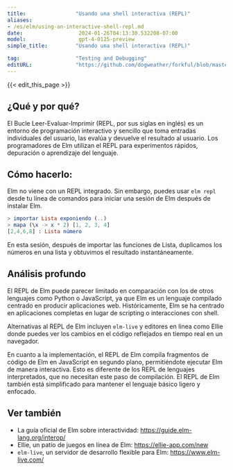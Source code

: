 ```yaml
---
title:                "Usando una shell interactiva (REPL)"
aliases:
- /es/elm/using-an-interactive-shell-repl.md
date:                  2024-01-26T04:13:30.532208-07:00
model:                 gpt-4-0125-preview
simple_title:         "Usando una shell interactiva (REPL)"

tag:                  "Testing and Debugging"
editURL:              "https://github.com/dogweather/forkful/blob/master/content/es/elm/using-an-interactive-shell-repl.md"
---
```


{{< edit_this_page >}}

## ¿Qué y por qué?
El Bucle Leer-Evaluar-Imprimir (REPL, por sus siglas en inglés) es un entorno de programación interactivo y sencillo que toma entradas individuales del usuario, las evalúa y devuelve el resultado al usuario. Los programadores de Elm utilizan el REPL para experimentos rápidos, depuración o aprendizaje del lenguaje.

## Cómo hacerlo:
Elm no viene con un REPL integrado. Sin embargo, puedes usar `elm repl` desde tu línea de comandos para iniciar una sesión de Elm después de instalar Elm.

```Elm
> importar Lista exponiendo (..)
> mapa (\x -> x * 2) [1, 2, 3, 4]
[2,4,6,8] : Lista número
```

En esta sesión, después de importar las funciones de Lista, duplicamos los números en una lista y obtuvimos el resultado instantáneamente.

## Análisis profundo
El REPL de Elm puede parecer limitado en comparación con los de otros lenguajes como Python o JavaScript, ya que Elm es un lenguaje compilado centrado en producir aplicaciones web. Históricamente, Elm se ha centrado en aplicaciones completas en lugar de scripting o interacciones con shell.

Alternativas al REPL de Elm incluyen `elm-live` y editores en línea como Ellie donde puedes ver los cambios en el código reflejados en tiempo real en un navegador.

En cuanto a la implementación, el REPL de Elm compila fragmentos de código de Elm en JavaScript en segundo plano, permitiéndote ejecutar Elm de manera interactiva. Esto es diferente de los REPL de lenguajes interpretados, que no necesitan este paso de compilación. El REPL de Elm también está simplificado para mantener el lenguaje básico ligero y enfocado.

## Ver también
- La guía oficial de Elm sobre interactividad: https://guide.elm-lang.org/interop/
- Ellie, un patio de juegos en línea de Elm: https://ellie-app.com/new
- `elm-live`, un servidor de desarrollo flexible para Elm: https://www.elm-live.com/
